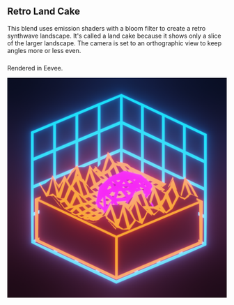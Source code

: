 ## Retro Land Cake

This blend uses emission shaders with a bloom filter to create a retro synthwave landscape. It's called a land cake because
it shows only a slice of the larger landscape. The camera is set to an orthographic view to keep angles more or less even.
#####
Rendered in Eevee.

![Retro Land Cake](retroLandCake.png)